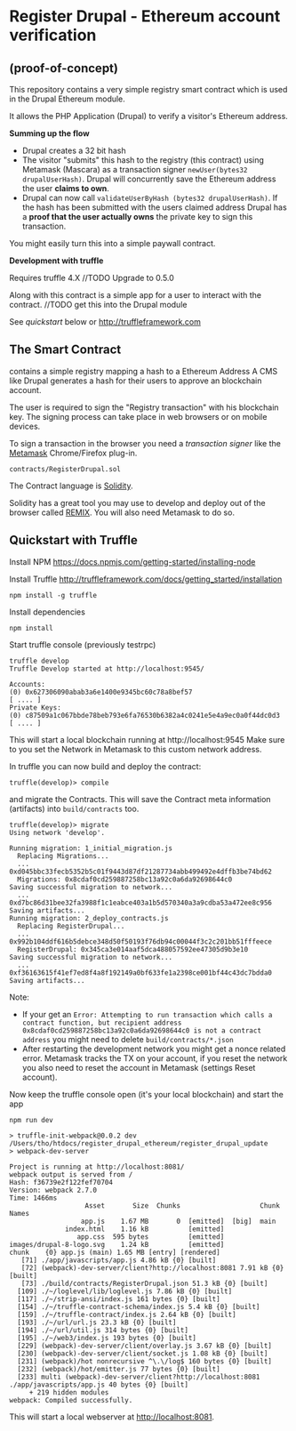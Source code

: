 # Register Drupal - Ethereum account verification 
## (proof-of-concept)

This repository contains a very simple registry smart contract which is used in the Drupal Ethereum module. 

It allows the PHP Application (Drupal) to verify a visitor's Ethereum address. 

**Summing up the flow**

* Drupal creates a 32 bit hash
* The visitor "submits" this hash to the registry (this contract) using Metamask (Mascara) as a transaction signer `newUser(bytes32 drupalUserHash)`. Drupal will concurrently save the Ethereum address the user **claims to own**.
* Drupal can now call `validateUserByHash (bytes32 drupalUserHash)`. If the hash has been submitted with the users claimed address Drupal has a **proof that the user actually owns** the private key to sign this transaction. 

You might easily turn this into a simple paywall contract. 

**Development with truffle**

Requires truffle 4.X //TODO Upgrade to 0.5.0

Along with this contract is a simple app for a user to interact with the contract. //TODO get this into the Drupal module

See *quickstart* below or http://truffleframework.com 

## The Smart Contract
contains a simple registry mapping a hash to a Ethereum Address
A CMS like Drupal generates a hash for their users to approve an blockchain account.

The user is required to sign the "Registry transaction" with his blockchain key. The signing process can take place in web browsers or on mobile devices.

To sign a transaction in the browser you need a _transaction signer_ like the [Metamask](https://metamask.io/) Chrome/Firefox plug-in.

```
contracts/RegisterDrupal.sol
```
The Contract language is [Solidity](https://solidity.readthedocs.io/en/develop/).

Solidity has a great tool you may use to develop and deploy out of the browser called [REMIX](http://remix.ethereum.org). You will also need Metamask to do so. 


## Quickstart with Truffle

Install NPM
https://docs.npmjs.com/getting-started/installing-node

Install Truffle
http://truffleframework.com/docs/getting_started/installation

```
npm install -g truffle
```
Install dependencies

```
npm install 
```

Start truffle console (previously testrpc)

```
truffle develop
Truffle Develop started at http://localhost:9545/

Accounts:
(0) 0x627306090abab3a6e1400e9345bc60c78a8bef57
[ .... ]
Private Keys:
(0) c87509a1c067bbde78beb793e6fa76530b6382a4c0241e5e4a9ec0a0f44dc0d3
[ .... ]
```
This will start a local blockchain running at http://localhost:9545
Make sure to you set the Network in Metamask to this custom network address.

In truffle you can now build and deploy the contract:

```
truffle(develop)> compile
``` 

and migrate the Contracts. This will save the Contract meta information (artifacts) into `build/contracts` too.

```
truffle(develop)> migrate
Using network 'develop'.

Running migration: 1_initial_migration.js
  Replacing Migrations...
  ... 0xd045bbc33fecb5352b5c01f9443d87df21287734abb499492e4dffb3be74bd62
  Migrations: 0x8cdaf0cd259887258bc13a92c0a6da92698644c0
Saving successful migration to network...
  ... 0xd7bc86d31bee32fa3988f1c1eabce403a1b5d570340a3a9cdba53a472ee8c956
Saving artifacts...
Running migration: 2_deploy_contracts.js
  Replacing RegisterDrupal...
  ... 0x992b104ddf616b5debce348d50f50193f76db94c00044f3c2c201bb51fffeece
  RegisterDrupal: 0x345ca3e014aaf5dca488057592ee47305d9b3e10
Saving successful migration to network...
  ... 0xf36163615f41ef7ed8f4a8f192149a0bf633fe1a2398ce001bf44c43dc7bdda0
Saving artifacts...
``` 

Note:
* If your get an `Error: Attempting to run transaction which calls a contract function, but recipient address 0x8cdaf0cd259887258bc13a92c0a6da92698644c0 is not a contract address` you might need to delete `build/contracts/*.json`
* After restarting the development network you might get a nonce related error. Metamask tracks the TX on your account, if you reset the network you also need to reset the account in Metamask (settings Reset account).

Now keep the truffle console open (it's your local blockchain) and start the app 

```
npm run dev

> truffle-init-webpack@0.0.2 dev /Users/tho/htdocs/register_drupal_ethereum/register_drupal_update
> webpack-dev-server

Project is running at http://localhost:8081/
webpack output is served from /
Hash: f36739e2f122fef70704
Version: webpack 2.7.0
Time: 1466ms
                   Asset       Size  Chunks                    Chunk Names
                  app.js    1.67 MB       0  [emitted]  [big]  main
              index.html    1.16 kB          [emitted]
                 app.css  595 bytes          [emitted]
images/drupal-8-logo.svg    1.24 kB          [emitted]
chunk    {0} app.js (main) 1.65 MB [entry] [rendered]
   [71] ./app/javascripts/app.js 4.86 kB {0} [built]
   [72] (webpack)-dev-server/client?http://localhost:8081 7.91 kB {0} [built]
   [73] ./build/contracts/RegisterDrupal.json 51.3 kB {0} [built]
  [109] ./~/loglevel/lib/loglevel.js 7.86 kB {0} [built]
  [117] ./~/strip-ansi/index.js 161 bytes {0} [built]
  [154] ./~/truffle-contract-schema/index.js 5.4 kB {0} [built]
  [159] ./~/truffle-contract/index.js 2.64 kB {0} [built]
  [193] ./~/url/url.js 23.3 kB {0} [built]
  [194] ./~/url/util.js 314 bytes {0} [built]
  [195] ./~/web3/index.js 193 bytes {0} [built]
  [229] (webpack)-dev-server/client/overlay.js 3.67 kB {0} [built]
  [230] (webpack)-dev-server/client/socket.js 1.08 kB {0} [built]
  [231] (webpack)/hot nonrecursive ^\.\/log$ 160 bytes {0} [built]
  [232] (webpack)/hot/emitter.js 77 bytes {0} [built]
  [233] multi (webpack)-dev-server/client?http://localhost:8081 ./app/javascripts/app.js 40 bytes {0} [built]
     + 219 hidden modules
webpack: Compiled successfully.
```
This will start a local webserver at [http://localhost:8081](http://localhost:8081).
